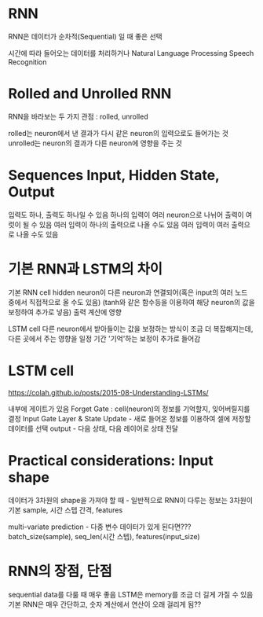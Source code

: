 # RNN
RNN은 데이터가 순차적(Sequential) 일 때 좋은 선택

시간에 따라 들어오는 데이터를 처리하거나
Natural Language Processing
Speech Recognition

# Rolled and Unrolled RNN
RNN을 바라보는 두 가지 관점 : rolled, unrolled

rolled는 neuron에서 낸 결과가 다시 같은 neuron의 입력으로도 들어가는 것
unrolled는 neuron의 결과가 다른 neuron에 영향을 주는 것

# Sequences Input, Hidden State, Output
입력도 하나, 출력도 하나일 수 있음
하나의 입력이 여러 neuron으로 나뉘어 출력이 여럿이 될 수 있음
여러 입력이 하나의 출력으로 나올 수도 있음
여러 입력이 여러 출력으로 나올 수도 있음

# 기본 RNN과 LSTM의 차이
기본 RNN cell
hidden neuron이 다른 neuron과 연결되어(혹은 input의 여러 노드 중에서 직접적으로 올 수도 있음) (tanh와 같은 함수등을 이용하여 해당 neuron의 값을 보정하여 추가로 넣음) 출력 계산에 영향

LSTM cell
다른 neuron에서 받아들이는 값을 보정하는 방식이 조금 더 복잡해지는데, 다른 곳에서 주는 영향을 일정 기간 '기억'하는 보정이 추가로 들어감

# LSTM cell
https://colah.github.io/posts/2015-08-Understanding-LSTMs/

내부에 게이트가 있음
Forget Gate : cell(neuron)의 정보를 기억할지, 잊어버릴지를 결정
Input Gate Layer & State Update - 새로 들어온 정보를 이용하여 셀에 저장할 데이터를 선택
output - 다음 상태, 다음 레이어로 상태 전달

# Practical considerations: Input shape
데이터가 3차원의 shape을 가져야 할 때 - 일반적으로 RNN이 다루는 정보는 3차원이 기본
sample, 시간 스텝 간격, features

multi-variate prediction - 다중 변수 데이터가 있게 된다면???
batch_size(sample), seq_len(시간 스텝), features(input_size)

# RNN의 장점, 단점
sequential data를 다룰 때 매우 좋음
LSTM은 memory를 조금 더 길게 가질 수 있음
기본 RNN은 매우 간단하고, 숫자 계산에서 연산이 오래 걸리게 됨??

